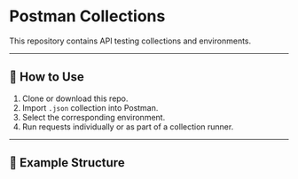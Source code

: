 # Postman Collections  

This repository contains API testing collections and environments.  

---

## 🚀 How to Use  

1. Clone or download this repo.  
2. Import `.json` collection into Postman.  
3. Select the corresponding environment.  
4. Run requests individually or as part of a collection runner.  

---

## 📂 Example Structure  

